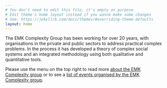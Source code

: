 ```yaml
---
# You don't need to edit this file, it's empty on purpose.
# Edit theme's home layout instead if you wanna make some changes
# See: https://jekyllrb.com/docs/themes/#overriding-theme-defaults
layout: home
---
```


<span itemprop="description">
The EMK Complexity Group has been working for over 20 years, with organisations in the private and public sectors to address practical complex problems. In the process it has developed a theory of complex social systems and an integrated methodology using both qualitative and quantitative tools.  
</span>

Please use the menu on the top right to read more [about the EMK Complexity group](/about) or to see a [list of events organised by the EMK Complexity group](/events).